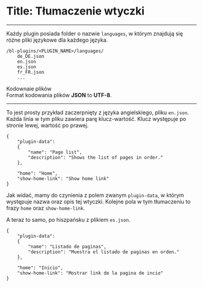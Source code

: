 # Title: Tłumaczenie wtyczki
<!-- Position: 1 -->
---
Każdy plugin posiada folder o nazwie `languages`, w którym znajdują się różne pliki językowe dla każdego języka.

```
/bl-plugins/<PLUGIN_NAME>/languages/
	de_DE.json
	en.json
	es.json
	fr_FR.json
	...
```

<div class="note">
<div class="title">Kodownaie plików</div>
Format kodowania plików <b>JSON</b> to <b>UTF-8</b>.
</div>

---

To jest prosty przykład zaczerpnięty z języka angielskiego, pliku `en.json`. Każda linia w tym pliku zawiera parę klucz-wartość. Klucz występuje po stronie lewej, wartość po prawej.

<pre><code data-language="JSON">{
	"plugin-data":
	{
		"name": "Page list",
		"description": "Shows the list of pages in order."
	},

	"home": "Home",
	"show-home-link": "Show home link"
}</code></pre>

Jak widać, mamy do czynienia z polem zwanym `plugin-data`, w którym występuje nazwa oraz opis tej wtyczki. Kolejne pola w tym tłumaczeniu to frazy `home` oraz `show-home-link`.

A teraz to samo, po hiszpańsku z plikiem `es.json`.

<pre><code data-language="JSON">{
	"plugin-data":
	{
		"name": "Listado de paginas",
		"description": "Muestra el listado de paginas en orden."
	},

    "home": "Inicio",
    "show-home-link": "Mostrar link de la pagina de incio"
}</code></pre>

